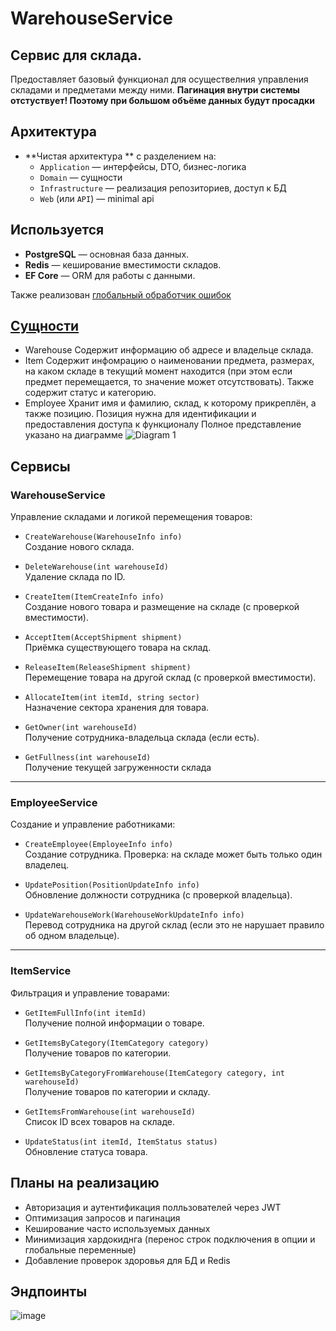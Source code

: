 # WarehouseService
## Сервис для склада.
Предоставляет базовый функционал для осуществелния управления складами и предметами между ними.
**Пагинация внутри системы отстуствует! Поэтому при большом объёме данных будут просадки**
## Архитектура

- **Чистая архитектура ** с разделением на:
  - `Application` — интерфейсы, DTO, бизнес-логика
  - `Domain` — сущности
  - `Infrastructure` — реализация репозиториев, доступ к БД
  - `Web` (или `API`) — minimal api
 
## Используется
- **PostgreSQL** — основная база данных.
- **Redis** — кеширование вместимости складов.
- **EF Core** — ORM для работы с данными.

Также реализован [глобальный обработчик ошибок](https://github.com/Policarp-wq/WarehouseService/blob/master/WarehouseService.AppHost/Middleware/GlobalExceptionHandler.cs)

## [Сущности](https://github.com/Policarp-wq/WarehouseService/tree/master/WarehouseSevice.Domain/Entities)
- Warehouse
Содержит информацию об адресе и владельце склада.
- Item
Содержит инфомрацию о наименовании предмета, размерах, на каком складе в текущий момент находится (при этом если предмет перемещается, то значение может отсутствовать). Также содержит статус и категорию.
- Employee
Хранит имя и фамилию, склад, к которому прикреплён, а также позицию. Позиция нужна для идентификации и предоставления доступа к функционалу
Полное представление указано на диаграмме
![Diagram 1](https://github.com/user-attachments/assets/f49706ec-47e9-440a-8d6f-7156f406cb9a)
## Сервисы
### WarehouseService
Управление складами и логикой перемещения товаров:

- `CreateWarehouse(WarehouseInfo info)`  
  Создание нового склада.

- `DeleteWarehouse(int warehouseId)`  
  Удаление склада по ID.

- `CreateItem(ItemCreateInfo info)`  
  Создание нового товара и размещение на складе (с проверкой вместимости).

- `AcceptItem(AcceptShipment shipment)`  
  Приёмка существующего товара на склад.

- `ReleaseItem(ReleaseShipment shipment)`  
  Перемещение товара на другой склад (с проверкой вместимости).

- `AllocateItem(int itemId, string sector)`  
  Назначение сектора хранения для товара.

- `GetOwner(int warehouseId)`  
  Получение сотрудника-владельца склада (если есть).

- `GetFullness(int warehouseId)`  
  Получение текущей загруженности склада 

---

### EmployeeService
Создание и управление работниками:

- `CreateEmployee(EmployeeInfo info)`  
  Создание сотрудника. Проверка: на складе может быть только один владелец.

- `UpdatePosition(PositionUpdateInfo info)`  
  Обновление должности сотрудника (с проверкой владельца).

- `UpdateWarehouseWork(WarehouseWorkUpdateInfo info)`  
  Перевод сотрудника на другой склад (если это не нарушает правило об одном владельце).

---

### ItemService
Фильтрация и управление товарами:

- `GetItemFullInfo(int itemId)`  
  Получение полной информации о товаре.

- `GetItemsByCategory(ItemCategory category)`  
  Получение товаров по категории.

- `GetItemsByCategoryFromWarehouse(ItemCategory category, int warehouseId)`  
  Получение товаров по категории и складу.

- `GetItemsFromWarehouse(int warehouseId)`  
  Список ID всех товаров на складе.

- `UpdateStatus(int itemId, ItemStatus status)`  
  Обновление статуса товара.

## Планы на реализацию
- Авторизация и аутентификация полльзователей через JWT
- Оптимизация запросов и пагинация
- Кеширование часто используемых данных
- Минимизация хардокиднга (перенос строк подключения в опции и глобальные переменные)
- Добавление проверок здоровья для БД и Redis

## Эндпоинты
![image](https://github.com/user-attachments/assets/cbf475a9-fec0-43a3-afe9-3ace4f6e7575)

